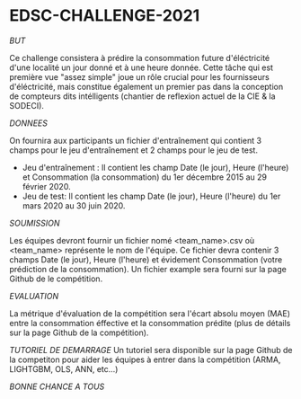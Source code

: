 # EDSC-CHALLENGE-2021

*BUT*

Ce challenge consistera à prédire la consommation future d'éléctricité d'une localité un jour donné et à une heure donnée. Cette tâche qui est première vue "assez simple" joue un rôle crucial pour les fournisseurs d'éléctricité, mais constitue également un premier pas dans la conception de compteurs dits intélligents (chantier de reflexion actuel de la CIE & la SODECI).

*DONNEES*

On fournira aux participants un fichier d'entraînement qui contient 3 champs pour le jeu d'entraînement et 2 champs pour le jeu de test.
- Jeu d'entraînement : Il contient les champ Date (le jour), Heure (l'heure) et Consommation (la consommation) du 1er décembre 2015 au 29 février 2020.
- Jeu de test: Il contient les champ Date (le jour), Heure (l'heure) du 1er mars 2020 au 30 juin 2020.

*SOUMISSION*

Les équipes devront fournir un fichier nomé <team_name>.csv où <team_name> représente le nom de l'équipe. Ce fichier devra contenir 3 champs Date (le jour), Heure (l'heure) et évidement Consommation (votre prédiction de la consommation). Un fichier example sera fourni sur la page Github de le compétition.

*EVALUATION*

La métrique d'évaluation de la compétition sera l'écart absolu moyen (MAE) entre la consommation éffective et la consommation prédite (plus de détails sur la page Github de la compétition).

*TUTORIEL DE DEMARRAGE*
Un tutoriel sera disponible sur la page Github de la competiton pour aider les équipes à entrer dans la compétition (ARMA, LIGHTGBM, OLS, ANN, etc...)

*BONNE CHANCE A TOUS*
